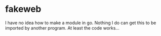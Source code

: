 # fakeweb

I have no idea how to make a module in go. Nothing I do can get this to be imported by another program. At least the code works...
